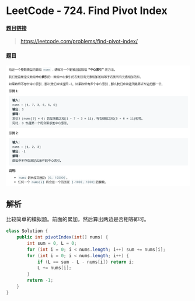 # LeetCode - 724. Find Pivot Index

#### [题目链接](https://leetcode.com/problems/find-pivot-index/)

> https://leetcode.com/problems/find-pivot-index/

#### 题目

![1555044107618](assets/1555044107618.png)

## 解析

比较简单的模拟题。前面的累加，然后算出两边是否相等即可。

```java
class Solution {
    public int pivotIndex(int[] nums) {
        int sum = 0, L = 0; 
        for (int i = 0; i < nums.length; i++) sum += nums[i];
        for (int i = 0; i < nums.length; i++) {
            if (L == sum - L - nums[i]) return i;
            L += nums[i];
        }
        return -1;
    }
}
```

